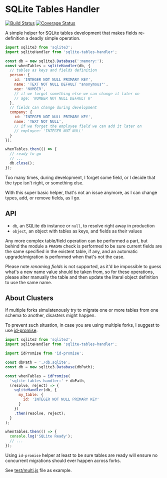 # SQLite Tables Handler

[![Build Status](https://travis-ci.com/WebReflection/sqlite-tables-handler.svg?branch=main)](https://travis-ci.com/WebReflection/sqlite-tables-handler) [![Coverage Status](https://coveralls.io/repos/github/WebReflection/sqlite-tables-handler/badge.svg?branch=main)](https://coveralls.io/github/WebReflection/sqlite-tables-handler?branch=main)

A simple helper for SQLite tables development that makes fields re-definition a deadly simple operation.

```js
import sqlite3 from 'sqlite3';
import sqliteHandler from 'sqlite-tables-handler';

const db = new sqlite3.Database(':memory:');
const whenTables = sqliteHandler(db, {
  // tables as keys and fields definition
  person: {
    id: 'INTEGER NOT NULL PRIMARY KEY',
    name: 'TEXT NOT NULL DEFAULT "anonymous"',
    age: 'NUMBER',
    // if we forgot something else we can change it later on
    // age: 'NUMBER NOT NULL DEFAULT 0'
  },
  // fields can change during development
  company: {
    id: 'INTEGER NOT NULL PRIMARY KEY',
    name: 'TEXT NOT NULL',
    // if we forget the employee field we can add it later on
    // employee: 'INTEGER NOT NULL'
  }
});

whenTables.then(() => {
  // ready to go
  // ...
  db.close();
});
```

Too many times, during development, I forget some field, or I decide that the type isn't right, or something else.

With this super basic helper, that's not an issue anymore, as I can change types, add, or remove fields, as I go.

## API

  * `db`, an SQLite db instance or `null`, to resolve right away in production
  * `object`, an object with tables as keys, and fields as their values

Any more complex table/field operation can be performed a part, but behind the module a `PRAGMA` check is performed to be sure current fields are the same specified in the existent table, if any, and an automatic upgrade/migration is performed when that's not the case.

Please note *renaming fields* is not supported, as it'd be impossible to guess what's a new name value should be taken from, so for these operations, please alter manually the table and then update the literal object definition to use the same name.


## About Clusters

If multiple forks simulatenously try to migrate one or more tables from one schema to another, disasters might happen.

To prevent such situation, in case you are using multiple forks, I suggest to use [id-promise](https://github.com/WebReflection/id-promise#readme).

```js
import sqlite3 from 'sqlite3';
import sqliteHandler from 'sqlite-tables-handler';

import idPromise from 'id-promise';

const dbPath = './db.sqlite';
const db = new sqlite3.Database(dbPath);

const whenTables = idPromise(
  'sqlite-tables-handler:' + dbPath,
  (resolve, reject) => {
    sqliteHandler(db, {
      my_table: {
        id: 'INTEGER NOT NULL PRIMARY KEY'
      }
    })
    .then(resolve, reject);
  }
);

whenTables.then(() => {
  console.log('SQLite Ready');
  // ...
});
```

Using `id-promise` helper at least to be sure tables are ready will ensure no concurrent migrations should ever happen across forks.

See [test/multi.js](./test/multi.js) file as example.
